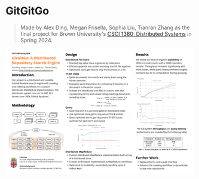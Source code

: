 # GitGitGo

> Made by Alex Ding, Megan Frisella, Sophia Liu, Tianran Zhang as the final project for Brown University's [CSCI 1380: Distributed Systems](https://cs.brown.edu/courses/csci1380) in Spring 2024.

![poster](docs/report.png)
